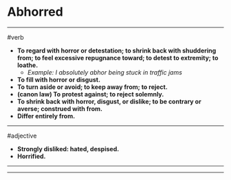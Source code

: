 # Abhorred
---
#verb
- **To regard with horror or detestation; to shrink back with shuddering from; to feel excessive repugnance toward; to detest to extremity; to loathe.**
	- _Example: I absolutely abhor being stuck in traffic jams_
- **To fill with horror or disgust.**
- **To turn aside or avoid; to keep away from; to reject.**
- **(canon law) To protest against; to reject solemnly.**
- **To shrink back with horror, disgust, or dislike; to be contrary or averse; construed with from.**
- **Differ entirely from.**
---
#adjective
- **Strongly disliked: hated, despised.**
- **Horrified.**
---
---
